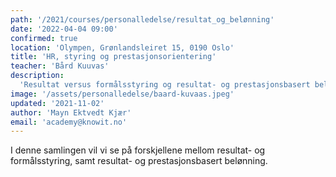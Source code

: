 ```yaml
---
path: '/2021/courses/personalledelse/resultat_og_belønning'
date: '2022-04-04 09:00'
confirmed: true
location: 'Olympen, Grønlandsleiret 15, 0190 Oslo'
title: 'HR, styring og prestasjonsorientering'
teacher: 'Bård Kuuvas'
description:
  'Resultat versus formålsstyring og resultat- og prestasjonsbasert belønning'
image: '/assets/personalledelse/baard-kuvaas.jpeg'
updated: '2021-11-02'
author: 'Mayn Ektvedt Kjær'
email: 'academy@knowit.no'
---
```


I denne samlingen vil vi se på forskjellene mellom resultat- og
formålsstyring, samt resultat- og prestasjonsbasert belønning.
